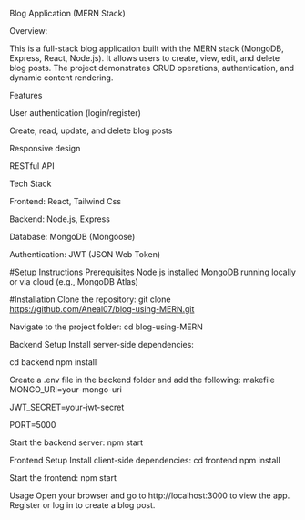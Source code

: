 Blog Application (MERN Stack)

Overview:

This is a full-stack blog application built with the MERN stack (MongoDB, Express, React, Node.js). 
It allows users to create, view, edit, and delete blog posts. The project demonstrates CRUD operations, authentication, and dynamic content rendering.

Features

User authentication (login/register)

Create, read, update, and delete blog posts

Responsive design

RESTful API

Tech Stack

Frontend: React, Tailwind Css

Backend: Node.js, Express

Database: MongoDB (Mongoose)

Authentication: JWT (JSON Web Token)

#Setup Instructions
Prerequisites
Node.js installed
MongoDB running locally or via cloud (e.g., MongoDB Atlas)

#Installation
Clone the repository:
git clone https://github.com/Aneal07/blog-using-MERN.git

Navigate to the project folder:
cd blog-using-MERN

Backend Setup
Install server-side dependencies:

cd backend
npm install

Create a .env file in the backend folder and add the following:
makefile
MONGO_URI=your-mongo-uri

JWT_SECRET=your-jwt-secret

PORT=5000

Start the backend server:
npm start

Frontend Setup
Install client-side dependencies:
cd frontend
npm install

Start the frontend:
npm start

Usage
Open your browser and go to http://localhost:3000 to view the app.
Register or log in to create a blog post.

